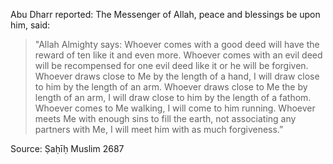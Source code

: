 Abu Dharr reported: The Messenger of Allah, peace and blessings be upon him, said:

> "Allah Almighty says: Whoever comes with a good deed will have the reward of ten like it and even more. Whoever comes with an evil deed will be recompensed for one evil deed like it or he will be forgiven. Whoever draws close to Me by the length of a hand, I will draw close to him by the length of an arm. Whoever draws close to Me the by length of an arm, I will draw close to him by the length of a fathom. Whoever comes to Me walking, I will come to him running. Whoever meets Me with enough sins to fill the earth, not associating any partners with Me, I will meet him with as much forgiveness.”

Source: Ṣaḥīḥ Muslim 2687
